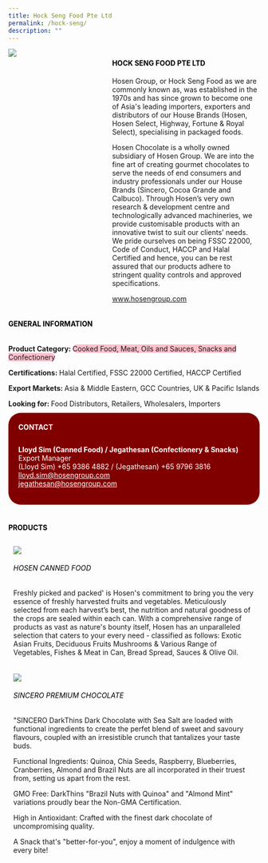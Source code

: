 ```yaml
--- 
title: Hock Seng Food Pte Ltd 
permalink: /hock-seng/ 
description: ""
---
```


<div class="flex-paragraph"> 
<div class="flex-container" style="display: flex; flex-wrap: wrap;"> 
<div class="card sgds" style="flex: 1 1 40%; display: block;"> 
<img src="https://drive.google.com/u/0/uc?id=1p_-Ho-ni4CtkHIOoahj5FGM8RTmFqssW&export=download"> 
</div> 
<div class="card-sgds" style="flex: 1 1 58%; display: block; margin-left: 3px"> 
<h4 style="text-transform: uppercase; color: black;">
<b>Hock Seng Food Pte Ltd
</b>
</h4> 
<p>Hosen Group, or Hock Seng Food as we are commonly known as, was established in the 1970s and has since grown to become one of Asia's leading importers, exporters and distributors of our House Brands (Hosen, Hosen Select, Highway, Fortune & Royal Select), specialising in packaged foods.
</p> 
<p>Hosen Chocolate is a wholly owned subsidiary of Hosen Group. We are into the fine art of creating gourmet chocolates to serve the needs of end consumers and industry professionals under our House Brands (Sincero, Cocoa Grande and Calbuco). Through Hosen’s very own research & development centre and technologically advanced machineries, we provide customisable products with an innovative twist to suit our clients’ needs. We pride ourselves on being FSSC 22000, Code of Conduct, HACCP and Halal Certified and hence, you can be rest assured that our products adhere to stringent quality controls and approved specifications.
</p> 
<p>
<a href="https://www.hosengroup.com" target="_blank">www.hosengroup.com
</a>
</p> 
</div> 
</div> 
</div> 
<h4 style="text-transform: uppercase; color: black;"> 
<b>General Information
</b> 
</h4> 
<div class="flex-container" style="display: flex; flex-wrap: wrap;"> 
<div class="card sgds" style="flex: 1 1 65%; display: block; align-self: stretch"> 
<div class="flex-paragraph"> 
<p> 
<b>Product Category: 
</b> 
<span style=" background-color: pink; border-radius: 10px;">Cooked Food, Meat, Oils and Sauces, Snacks and Confectionery
</span> 
</p> 
<p> 
<b>Certifications: 
</b>Halal Certified, FSSC 22000 Certified, HACCP Certified 
</p> 
<p> 
<b>Export Markets: 
</b>Asia & Middle Eastern, GCC Countries, UK & Pacific Islands 
</p> 
<p style="margin-bottom: 10px;"> 
<b>Looking for: 
</b>Food Distributors, Retailers, Wholesalers, Importers 
</p> 
</div> 
</div> 
<div class="card sgds" style="flex: 1 1 35%; padding: 10px; display: block; background-color: maroon; border-radius: 25px; align-self: center;"> 
<h4 style="color: white; margin-top: 10px; margin-left: 10px;">CONTACT
</h4> 
<div class="flex-paragraph"> 
<p style="padding: 10px; color: white;"> 
<b>Lloyd Sim (Canned Food) / Jegathesan (Confectionery & Snacks)
</b> 
<br>Export Manager
<br>(Lloyd Sim) +65 9386 4882 / (Jegathesan) +65 9796 3816
<br> 
<a href="mailto:lloyd.sim@hosengroup.com" style="color: white;">lloyd.sim@hosengroup.com
</a>
<br> 
<a href="mailto:jegathesan@hosengroup.com" style="color: white;">jegathesan@hosengroup.com
</a> 
</p> 
</div> 
</div> 
</div> 
<br> 
<h4 style="text-transform: uppercase; color: black;"> 
<b>Products
</b> 
</h4> 
<div style="display: flex; flex-wrap: wrap;"> 
<div class="card sgds" style="flex: 1 1 47%; margin: 10px; display: block;"> 
<div class="flex-image" style="display: block;"> 
<img src="https://drive.google.com/u/0/uc?id=1K-PXp7hMnN3pztdDGcN27c6_6AIBYhkb&export=download"> 
</div> 
<div class="flex-paragraph"> 
<h6 style="text-transform: uppercase; color: black;">HOSEN Canned Food
</h6> 
<p>Freshly picked and packed' is Hosen's commitment to bring you the very essence of freshly harvested fruits and vegetables. Meticulously selected from each harvest’s best, the nutrition and natural goodness of the crops are sealed within each can. With a comprehensive range of products as vast as nature's bounty itself, Hosen has an unparalleled selection that caters to your every need - classified as follows: Exotic Asian Fruits, Deciduous Fruits Mushrooms & Various Range of Vegetables, Fishes & Meat in Can, Bread Spread, Sauces & Olive Oil.
</p> 
</div> 
</div> 
<div class="card sgds" style="flex: 1 1 47%; margin: 10px; display: block;"> 
<div class="flex-image" style="display: block;"> 
<img src="https://drive.google.com/file/d/1gFD3UYQuZgi_25A1hZb6fmTgMv3J7Xim/view?usp=sharing"> 
</div> 
<div class="flex-paragraph"> 
<h6 style="text-transform: uppercase; color: black;">SINCERO Premium Chocolate
</h6> 
<p>"SINCERO DarkThins Dark Chocolate with Sea Salt are loaded with functional ingredients to create the perfet blend of sweet and savoury flavours, coupled with an irresistible crunch that tantalizes your taste buds.
</p> 
<p>Functional Ingredients: Quinoa, Chia Seeds, Raspberry, Blueberries, Cranberries, Almond and Brazil Nuts are all incorporated in their truest from, setting us apart from the rest.
</p> 
<p>GMO Free: DarkThins "Brazil Nuts with Quinoa" and "Almond Mint" variations proudly bear the Non-GMA Certification.
</p> 
<p>High in Antioxidant: Crafted with the finest dark chocolate of uncompromising quality.
</p> 
<p>A Snack that's "better-for-you", enjoy a moment of indulgence with every bite!
</p> 
</div> 
</div> 
</div>